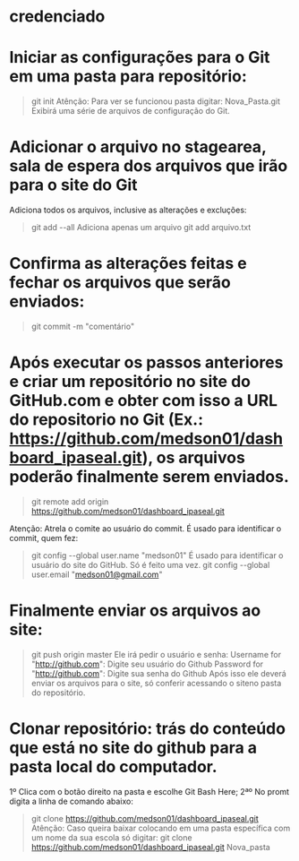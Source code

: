 # credenciado

# Iniciar as configurações para o Git em uma pasta para repositório:
> git init
Atênção: Para ver se funcionou pasta digitar:
> Nova_Pasta\.git
Exibirá uma série de arquivos de configuração do Git.

# Adicionar o arquivo no stagearea, sala de espera dos arquivos que irão para o site do Git
Adiciona todos os arquivos, inclusive as alterações e excluções:
> git add --all 
Adiciona apenas um arquivo
> git add arquivo.txt

# Confirma as alterações feitas e fechar os arquivos que serão enviados:
> git commit -m "comentário"

# Após executar os passos anteriores e criar um repositório no site do GitHub.com e obter com isso a URL do repositorio no Git (Ex.: https://github.com/medson01/dashboard_ipaseal.git), os arquivos poderão finalmente serem enviados.
> git remote add origin https://github.com/medson01/dashboard_ipaseal.git
> 

Atenção: 
Atrela o comite ao usuário do commit. É usado para identificar o commit, quem fez:
> git config --global user.name "medson01"
É usado para identificar o usuário do site do GitHub. Só é feito uma vez. 
> git config --global user.email "medson01@gmail.com"

# Finalmente enviar os arquivos ao site:
> git push origin master
Ele irá pedir o usuário e senha:
>Username for "http://github.com": Digite seu usuário do Github 
>Password for "http://github.com": Digite sua senha do Github
Após isso ele deverá enviar os arquivos para o site, só conferir acessando o siteno pasta do repositório.	 

# Clonar repositório: trás do conteúdo que está no site do github para a pasta local do computador.
1º Clica com o botão direito na pasta e escolhe Git Bash Here;
2ªº No promt digita a linha de comando abaixo:
> git clone https://github.com/medson01/dashboard_ipaseal.git
Atênção: Caso queira baixar colocando em uma pasta específica com um nome 
da sua escola só digitar:
> git clone https://github.com/medson01/dashboard_ipaseal.git Nova_pasta








